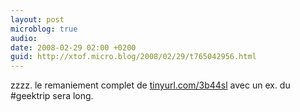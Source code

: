 ```yaml
---
layout: post
microblog: true
audio: 
date: 2008-02-29 02:00 +0200
guid: http://xtof.micro.blog/2008/02/29/t765042956.html
---
```

zzzz. le remaniement complet de [tinyurl.com/3b44sl](http://tinyurl.com/3b44sl) avec un ex. du #geektrip sera long.
